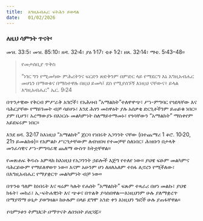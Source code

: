 ```yaml
---
title:  እግዚአብሔር ፍትሕን ይወዳል
date:   01/02/2026
---
```


### ለዚህ ሳምንት ጥናት፡
መዝ. 33:5፣ መዝ. 85:10፣ ዘዳ. 32፡4፣ ያዕ 1፡17፣ ቲቶ 1፡2፣ ዘጸ. 32፡14፣ ማቴ. 5፡43–48።

> <p>የመታሰቢያ ጥቅስ</p>
> “ነገር ግን የሚመካው ምሕረትንና ፍርድን ጽድቅንም በምድር ላይ የማደርግ እኔ እግዚአብሔር መሆኔን በማወቁና በማስተዋሉ በዚህ ይመካ፤ ደስ የሚያሰኙኝ እነዚህ ናቸውና፥ ይላል እግዚአብሔር" ኤር. 9፡24


በጥንታዊው የቅርብ ምሥራቅ አገሮች፣ የአሕዛብ “አማልክት”ተለዋዋጭ፣ ሥነ-ምግባር የጎደላቸው እና ባሕርያቸው የማይገመት ብቻ ሳይሆኑ፣ እንደ ሕፃን መስዋዕት ያሉ አሰቃቂ ድርጊቶችንም ይጠይቁ ነበር። ያም ቢሆን፣ አረማውያኑ በእነርሱ መልካምነት ስለማይተማመኑ፣ የጎሳቸውን “አማልክት” ማስቀየም አይደፍሩም ነበር።

እንደ ዘዳ. 32፡17 ከእነዚህ “አማልክት” ጀርባ የነበሩት አጋንንት ናቸው (በተጨማሪ 1 ቆሮ. 10፡20, 21ን ይመልከቱ)። የአምልኮ ሥርዓታቸውም ለብዝበዛ የተመቻቸ ስለነበር፣ ሕዝቡን በታላቅ መንፈሳዊና ሥነ-ምግባራዊ ጨለማ ውስጥ ከትቷቸዋል።

የመጽሐፍ ቅዱሱ አምላክ ከእነዚህ የአጋንንት ኃይሎች እጅግ የተለየ ነው። ያህዌ ፍፁም መልካምና ባሕርይውም የማይለዋወጥ ነው። እናም አሁንም ሆነ ለዘለአለም ተስፋ ሊኖረን የሚችለው፣ በእግዚአብሔር የማያቋርጥ መልካምነት ብቻ ነው።

በጥንቱ ዓለም ከነበሩት እና ዛሬም ካሉት የሐሰት “አማልክት” ፍጹም ተጻራሪ በሆነ መልኩ፣ ያህዌ ክፋት፣ መከራ፣ ኢ-ፍትሐዊነት እና ጭቆና በጥልቅ ያሳስበዋል—እነዚህንም ሁሉ ያለማቋረጥ በማያሻማ ሁኔታ ያወግዛል። ከሁሉም በላይ ደግሞ አንድ ቀን እነዚህን ግፎች ሁሉ ያጠፋቸዋል።

_የሳምንቱን ትምህርት በማጥናት ለሰንበት ይዘጋጁ።_